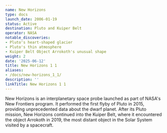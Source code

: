 ```yaml
---
name: New Horizons
type: docs
launch_date: 2006-01-19
status: Active
destination: Pluto and Kuiper Belt
operator: NASA
notable_discoveries:
- Pluto's heart-shaped glacier
- Pluto's thin atmosphere
- Kuiper Belt Object Arrokoth's unusual shape
weight: 2
date: '2025-06-12'
title: New Horizons 1 1
aliases:
- /docs/new-horizons_1_1/
description: ''
linkTitle: New Horizons 1 1
---
```


New Horizons is an interplanetary space probe launched as part of NASA's New Frontiers program. It performed the first flyby of Pluto in 2015, providing unprecedented data about the dwarf planet. After its Pluto mission, New Horizons continued into the Kuiper Belt, where it encountered the object Arrokoth in 2019, the most distant object in the Solar System visited by a spacecraft.
